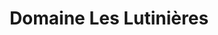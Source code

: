 ---
title: "Domaine Les Lutinières"
url: /montlouis-sur-loire/domaine-les-lutinieres/
shop: Spirituosen
---